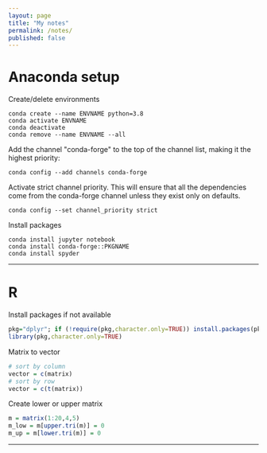 ```yaml
---
layout: page
title: "My notes"
permalink: /notes/
published: false
---
```


# Anaconda setup

Create/delete environments
```
conda create --name ENVNAME python=3.8
conda activate ENVNAME
conda deactivate
conda remove --name ENVNAME --all
```

Add the channel "conda-forge" to the top of the channel list, making it the highest priority:
```
conda config --add channels conda-forge
```

Activate strict channel priority. This will ensure that all the dependencies come from the conda-forge channel unless they exist only on defaults.
```
conda config --set channel_priority strict
```

Install packages
```
conda install jupyter notebook
conda install conda-forge::PKGNAME
conda install spyder
```

---

# R

Install packages if not available
```R
pkg="dplyr"; if (!require(pkg,character.only=TRUE)) install.packages(pkg)
library(pkg,character.only=TRUE)
```
Matrix to vector
```R
# sort by column
vector = c(matrix)
# sort by row
vector = c(t(matrix))
```
Create lower or upper matrix
```R
m = matrix(1:20,4,5)
m_low = m[upper.tri(m)] = 0
m_up = m[lower.tri(m)] = 0
```
---


